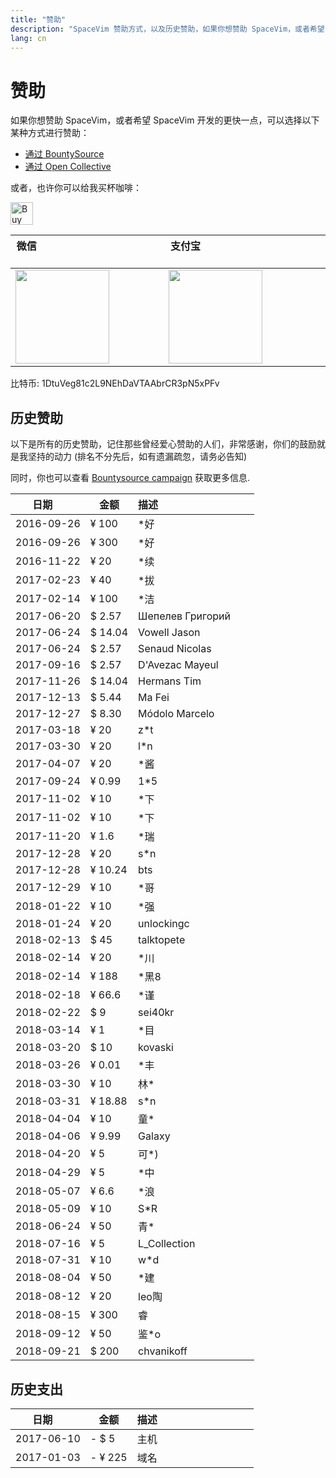 ```yaml
---
title: "赞助"
description: "SpaceVim 赞助方式，以及历史赞助，如果你想赞助 SpaceVim，或者希望 SpaceVim 开发的更快一点，可以选择以下某种方式进行赞助"
lang: cn
---
```


# 赞助

如果你想赞助 SpaceVim，或者希望 SpaceVim 开发的更快一点，可以选择以下某种方式进行赞助：

- [通过 BountySource](https://www.bountysource.com/teams/spacevim)
- [通过 Open Collective](https://opencollective.com/spacevim)

或者，也许你可以给我买杯咖啡：

<a href='https://ko-fi.com/A538L6H' target='_blank'><img height='36' style='border:0px;height:36px;' src='https://az743702.vo.msecnd.net/cdn/kofi4.png?v=f' border='0' alt='Buy Me a Coffee at ko-fi.com' /></a>

| 微信                                                                     | 支付宝                                                                     |
| ------------------------------------------------------------------------ | -------------------------------------------------------------------------- |
| <img src="../../img/weixin.png" height="150" width="150"> | <img src="../../img/zhifubao.png" height="150" width="150"> |

比特币: 1DtuVeg81c2L9NEhDaVTAAbrCR3pN5xPFv

## 历史赞助

以下是所有的历史赞助，记住那些曾经爱心赞助的人们，非常感谢，你们的鼓励就是我坚持的动力 (排名不分先后，如有遗漏疏忽，请务必告知)

同时，你也可以查看 [Bountysource campaign](https://www.bountysource.com/teams/spacevim) 获取更多信息.

| 日期         | 金额    | 描述                                   |
| ------------ | ------- | -------------------------------------- |
| 2016-09-26   | ¥ 100    |           *好                                   |
| 2016-09-26   | ¥ 300    |           *好                                   |
| 2016-11-22   | ¥ 20    |           *续                                    |
| 2017-02-23    | ¥ 40    |         *拔                                      |
| 2017-02-14    | ¥ 100   |            *洁                                   |
| 2017-06-20   | $ 2.57  | Шепелев Григорий                              |
| 2017-06-24   | $ 14.04 | Vowell Jason                                  |
| 2017-06-24   | $ 2.57  | Senaud Nicolas                                |
| 2017-09-16   | $ 2.57  | D'Avezac Mayeul                               |
| 2017-11-26   | $ 14.04 | Hermans Tim                                   |
| 2017-12-13   | $ 5.44  | Ma Fei                                        |
| 2017-12-27   | $ 8.30  | Módolo Marcelo                                |
| 2017-03-18    | ¥ 20    |        z*t                                       |
| 2017-03-30    | ¥ 20    |             l*n                                  |
| 2017-04-07     | ¥ 20    |               *酱                                |
| 2017-09-24    | ¥ 0.99    |          1*5                                     |
| 2017-11-02    | ¥ 10    |           *下                                    |
| 2017-11-02    | ¥ 10    |        *下                                       |
| 2017-11-20    | ¥ 1.6    |    *瑞                                           |
| 2017-12-28   | ¥ 20    |     s*n                                          |
| 2017-12-28   | ¥ 10.24 | bts                                           |
| 2017-12-29   | ¥ 10    |                                  *哥             |
| 2018-01-22    | ¥ 10    |                              *强                 |
| 2018-01-24    | ¥ 20    |                              unlockingc                |
| 2018-02-13    | $ 45    | talktopete                                    |
| 2018-02-14    | ¥ 20    |                           *川                    |
| 2018-02-14    | ¥ 188   |                           *黑8                    |
| 2018-02-18    | ¥ 66.6  |                        *谨                       |
| 2018-02-22    | $ 9     | sei40kr                                       |
| 2018-03-14    | ¥ 1  |                        *目                       |
| 2018-03-20   | $ 10    | kovaski                                       |
| 2018-03-26    | ¥ 0.01  |                  *丰                             |
| 2018-03-30    | ¥ 10    |                              林*                 |
| 2018-03-31    | ¥ 18.88  |              s*n                                 |
| 2018-04-04    | ¥ 10    |                              童*                 |
| 2018-04-06    | ¥ 9.99    |                              Galaxy                |
| 2018-04-20    | ¥ 5  |              可*)                                 |
| 2018-04-29    | ¥ 5  |           *中                                    |
| 2018-05-07    |  ¥ 6.6     |     *浪                                   |
| 2018-05-09    |  ¥ 10     |      S*R                                  |
| 2018-06-24    | ¥ 50    |                              青*                 |
| 2018-07-16    | ¥ 5    |                              L_Collection                 |
| 2018-07-31    |  ¥ 10    |      w*d                                  |
| 2018-08-04    |  ¥ 50     |   *建                                     |
| 2018-08-12    | ¥ 20    |                              leo陶                 |
| 2018-08-15    | ¥ 300    |                              睿                 |
| 2018-09-12    |  ¥ 50     |   鉴*o                                     |
| 2018-09-21   | $ 200   | chvanikoff                                   |

## 历史支出

| 日期       | 金额    | 描述                                   |
| ---------- | ------- | -------------------------------------- |
| 2017-06-10 | - $ 5   | 主机                                   |
| 2017-01-03 | - ¥ 225 | 域名                                   |
